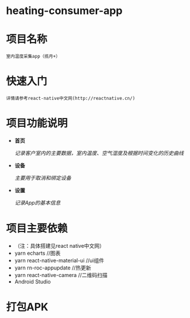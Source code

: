 # heating-consumer-app

# 项目名称

    室内温度采集app（揽月+）

# 快速入门

    详情请参考react-native中文网(http://reactnative.cn/)

# 项目功能说明

 -  **首页** 

     _记录客户室内的主要数据，室内温度、空气湿度及根据时间变化的历史曲线_ 

 -  **设备** 

     _主要用于取消和绑定设备_ 

 -  **设置** 

     _记录App的基本信息_ 

# 项目主要依赖

   - （注：具体搭建见react native中文网）
   - yarn echarts //图表
   - yarn react-native-material-ui  //ui组件
   - yarn rn-roc-appupdate //热更新
   - yarn react-native-camera //二维码扫描
   - Android Studio

# 打包APK